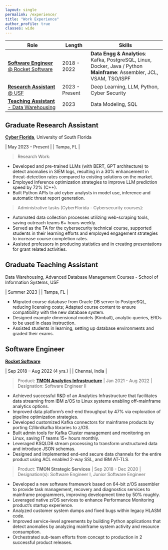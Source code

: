 ```yaml
---
layout: single
permalink: /experience/
title: "Work Experience"
author_profile: true
classes: wide
---
```


| **Role** | **Length**                | **Skills** |
|----------|-------------------------- |------------|
| [**Software Engineer** @ Rocket Software](#SoftwareEngineer) | 2018 - 2022  | **Data Engg & Analytics**: Kafka, PostgreSQL, Linux, Docker, Java / Python <br/> **Mainframe**: Assembler, JCL, VSAM, TSO/ISPF |
| [**Research Assistant** @ USF](#ResearchAssistant) | 2023 - Present  | Deep Learning, LLM, Python, Cyber Security |
| [**Teaching Assistant** - Data Warehousing](#TeachingAssistant) | 2023   | Data Modeling, SQL| 

## <a id="ResearchAssistant"></a>Graduate Research Assistant
  
[**Cyber Florida**](https://cyberflorida.org/), University of South Florida

| May 2023 - Present |
| Tampa, FL          |

> Research Work:

- Developed and pre-trained LLMs (with BERT, GPT architecture) to detect anomalies in SIEM logs, resulting in a 30% enhancement in threat-detection rates compared to existing solutions on the market.
- Employed Inference optimization strategies to improve LLM prediction speed by 72% (C++).
- Built Python APIs to aid cyber analysts in model use, inference and automatic threat report generation.

> Administrative tasks (CyberFlorida - Cybersecurity courses):

- Automated data collection processes utilizing web-scraping tools, saving outreach teams 6+ hours weekly.
- Served as the TA for the cybersecurity technical course, supported students in their learning efforts and employed engagement strategies to increase course completion rates.
- Assisted professors in producing statistics and in creating presentations for grant related activities.


## <a id="TeachingAssistant"></a>Graduate Teaching Assistant
 
Data Warehousing, Advanced Database Management Courses - School of Information Systems, USF

| Summer 2023        |
| Tampa, FL          |

- Migrated course database from Oracle DB server to PostgreSQL, reducing licensing costs; Adapted course content to ensure compatibility with the new database system.
- Designed example dimensional models (Kimball), analytic queries, ERDs to be used in class instruction.
- Assisted students in learning, setting up database environments and graded their exams.

## <a id="SoftwareEngineer"></a>Software Engineer

[**Rocket Software**](https://www.rocketsoftware.com)

| Sep 2018 – Aug 2022 (4 yrs.)       |
| Chennai, India                     |

> Product: [**TMON Analytics Infrastructure**](https://www.rocketsoftware.com/products/rocket-tmon-one) | Jan 2021 - Aug 2022 | Designation: Software Engineer II 
 
- Achieved successful R&D of an Analytics Infrastructure that facilitates data streaming from IBM z/OS to Linux systems enabling off-mainframe analytics options.
- Improved data platform’s end-end throughput by 47% via exploration of pipeline optimization strategies. 
- Developed customized Kafka connectors for mainframe products by porting C/librdkafka libraries to z/OS.
- Built admin tools for Kafka Cluster management and monitoring on Linux, saving IT teams 15+ hours monthly.
- Leveraged KSQLDB stream processing to transform unstructured data and introduce JSON schemas.
- Designed and implemented end-end secure data channels for the entire product using ACL enabled 2-way SSL, and IBM AT-TLS.

> Product: **TMON Strategic Services** | Sep 2018 - Dec 2020 | Designation(s): Software Engineer I, Junior Software Engineer

- Developed a new software framework based on 64-bit z/OS assembler to provide task management, recovery and diagnostics services to mainframe programmers, improving development time by 50% roughly. 
- Leveraged native z/OS services to enhance Performance Monitoring product’s startup experience.
- Analyzed customer system dumps and fixed bugs within legacy HLASM code.
- Improved service-level agreements by building Python applications that detect anomalies by analyzing mainframe system activity and resource consumption.  
- Orchestrated sub-team efforts from concept to production in 2 successful product releases.

